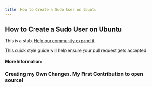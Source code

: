 ```yaml
---
title: How to Create a Sudo User on Ubuntu
---
```

## How to Create a Sudo User on Ubuntu

This is a stub. <a href='https://github.com/freecodecamp/guides/tree/master/src/pages/linux/how-to-create-a-sudo-user-on-ubuntu/index.md' target='_blank' rel='nofollow'>Help our community expand it</a>.

<a href='https://github.com/freecodecamp/guides/blob/master/README.md' target='_blank' rel='nofollow'>This quick style guide will help ensure your pull request gets accepted</a>.

<!-- The article goes here, in GitHub-flavored Markdown. Feel free to add YouTube videos, images, and CodePen/JSBin embeds  -->

#### More Information:
<!-- Please add any articles you think might be helpful to read before writing the article -->

### Creating my Own Changes. My First Contribution to open source!
